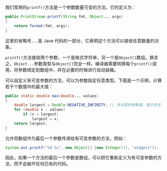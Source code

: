 我们常用的`printf()`方法是一个参数数量可变的方法，它的定义为：

```java
public PrintStream printf(String fmt, Object... args)
{
    return format(fmt, args);
}
```

这里的省略号`...`是 Java 代码的一部分，它表明这个方法可以接收任意数量的对象。

`printf()`方法接收两个参数，一个是格式字符串，另一个是`Object[]`数组。换言之，`Object...`参数类型与`Object[]`完全一样。编译器需要转换每个`printf()`调用，将参数绑定到数组中，并在必要的时候进行自动装箱。

可以自定义有可变参数的方法，可以为参数指定任意类型。下面是一个示例，计算若干个数值中的最大值：

```java
public static double max(double... values)
{
    double largest = Double.NEGATIVE_INFINITY; // 浮点型的特殊值，表示负无穷
    for (double v : values)
        if (v > largest)
            largest = v;
    return largest;
}
```

允许将数组作为最后一个参数传递给有可变参数的方法，例如：

```java
System.out.printf("%d %s", new Object[] {new Integer(1), "widgets"});
```

因此，如果一个方法的最后一个参数是数组，可以把它重新定义为有可变参数的方法，而不会破坏任何已有的代码。